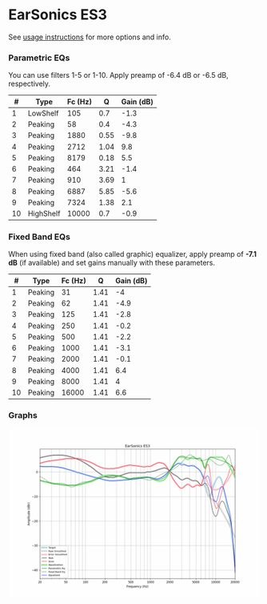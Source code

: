 # EarSonics ES3
See [usage instructions](https://github.com/jaakkopasanen/AutoEq#usage) for more options and info.

### Parametric EQs
You can use filters 1-5 or 1-10. Apply preamp of -6.4 dB or -6.5 dB, respectively.

|   # | Type      |   Fc (Hz) |    Q |   Gain (dB) |
|-----|-----------|-----------|------|-------------|
|   1 | LowShelf  |       105 | 0.7  |        -1.3 |
|   2 | Peaking   |        58 | 0.4  |        -4.3 |
|   3 | Peaking   |      1880 | 0.55 |        -9.8 |
|   4 | Peaking   |      2712 | 1.04 |         9.8 |
|   5 | Peaking   |      8179 | 0.18 |         5.5 |
|   6 | Peaking   |       464 | 3.21 |        -1.4 |
|   7 | Peaking   |       910 | 3.69 |         1   |
|   8 | Peaking   |      6887 | 5.85 |        -5.6 |
|   9 | Peaking   |      7324 | 1.38 |         2.1 |
|  10 | HighShelf |     10000 | 0.7  |        -0.9 |

### Fixed Band EQs
When using fixed band (also called graphic) equalizer, apply preamp of **-7.1 dB** (if available) and set gains manually with these parameters.

|   # | Type    |   Fc (Hz) |    Q |   Gain (dB) |
|-----|---------|-----------|------|-------------|
|   1 | Peaking |        31 | 1.41 |        -4   |
|   2 | Peaking |        62 | 1.41 |        -4.9 |
|   3 | Peaking |       125 | 1.41 |        -2.8 |
|   4 | Peaking |       250 | 1.41 |        -0.2 |
|   5 | Peaking |       500 | 1.41 |        -2.2 |
|   6 | Peaking |      1000 | 1.41 |        -3.1 |
|   7 | Peaking |      2000 | 1.41 |        -0.1 |
|   8 | Peaking |      4000 | 1.41 |         6.4 |
|   9 | Peaking |      8000 | 1.41 |         4   |
|  10 | Peaking |     16000 | 1.41 |         6.6 |

### Graphs
![](./EarSonics%20ES3.png)
